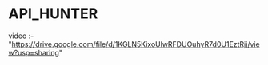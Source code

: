 # API_HUNTER
video :-"https://drive.google.com/file/d/1KGLN5KixoUlwRFDUOuhyR7d0U1EztRjj/view?usp=sharing"
